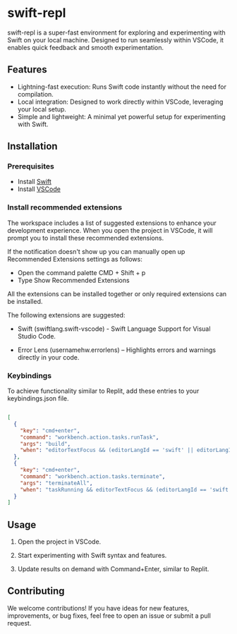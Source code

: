 # swift-repl

swift-repl is a super-fast environment for exploring and experimenting with Swift on your local machine. Designed to run seamlessly within VSCode, it enables quick feedback and smooth experimentation.

## Features

- Lightning-fast execution: Runs Swift code instantly without the need for compilation.
- Local integration: Designed to work directly within VSCode, leveraging your local setup.
- Simple and lightweight: A minimal yet powerful setup for experimenting with Swift.

## Installation

### Prerequisites

- Install [Swift](https://www.swift.org/install)
- Install [VSCode](https://code.visualstudio.com/download)

### Install recommended extensions

The workspace includes a list of suggested extensions to enhance your development experience. When you open the project in VSCode, it will prompt you to install these recommended extensions.

If the notification doesn't show up you can manually open up Recommended Extensions settings as follows:

- Open the command palette CMD + Shift + p
- Type Show Recommended Extensions

All the extensions can be installed together or only required extensions can be installed.

The following extensions are suggested:

- Swift (swiftlang.swift-vscode) - Swift Language Support for Visual Studio Code.

- Error Lens (usernamehw.errorlens) – Highlights errors and warnings directly in your code.

### Keybindings

To achieve functionality similar to Replit, add these entries to your keybindings.json file.

```json

[
  {
    "key": "cmd+enter",
    "command": "workbench.action.tasks.runTask",
    "args": "build",
    "when": "editorTextFocus && (editorLangId == 'swift' || editorLangId == 'typescript') && config.workspaceKeybindings.repl.enabled"
  },
  {
    "key": "cmd+enter",
    "command": "workbench.action.tasks.terminate",
    "args": "terminateAll",
    "when": "taskRunning && editorTextFocus && (editorLangId == 'swift' || editorLangId == 'typescript') && config.workspaceKeybindings.repl.enabled"
  }
]
```

## Usage

1. Open the project in VSCode.

2. Start experimenting with Swift syntax and features.

3. Update results on demand with Command+Enter, similar to Replit.

## Contributing

We welcome contributions! If you have ideas for new features, improvements, or bug fixes, feel free to open an issue or submit a pull request.
